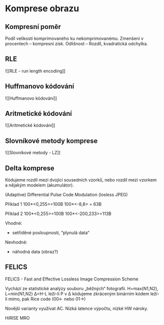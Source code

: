 # Komprese obrazu
## Kompresní poměr
Podíl velikostí komprimovaného ku nekomprimovanému.
Zmenšení v procentech – kompresní zisk.
Odlišnost – Rozdíl, kvadratická odchylka.

## RLE
![[RLE - run length encoding]]

## Huffmanovo kódování
![[Huffmanovo kódování]]
## Aritmetické kódování
![[Aritmetické kódování]]
## Slovníkové metody komprese
![[Slovníkové metody - LZ]]

## Delta komprese
Kódujeme rozdíl mezi dvojicí sousedních vzorků, nebo rozdíl mezi vzorkem a nějakým modelem (akumulátor).

(Adaptive) Differential Pulse Code Modulation (losless JPEG)

Příklad 1
100*<0,255>=100B
100*<-8,8> = 63B

Příklad 2
100*<0,255>=100B
100*<-200,233>=113B

Vhodné:
- setříděné posloupnosti, “plynulá data“

Nevhodné:
- náhodná data (obraz?)

## FELICS
FELICS - Fast and Effective Lossless Image Compression Scheme

Vychází ze statistické analýzy souboru „běžných“ fotografií.
H=max(N1,N2), 
L=min(N1,N2)
Δ=H-L
leží-li P v Δ kódujeme zkráceným binárním kódem
leží-li mimo, pak Rice code (00← nebo 01→)

Novější varianty využívat AC. Nízká latence výpočtu, nízké HW nároky.

HiRISE MRO